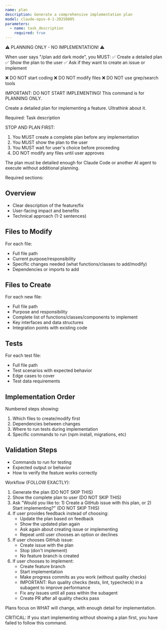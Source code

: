 ```yaml
---
name: plan
description: Generate a comprehensive implementation plan
model: claude-opus-4-1-20250805
parameters:
  - name: task_description
    required: true
---
```


⚠️ PLANNING ONLY - NO IMPLEMENTATION! ⚠️

When user says "/plan add dark mode", you MUST: ✅ Create a detailed plan ✅ Show the plan to the user ✅ Ask if they want to create an issue or implement

❌ DO NOT start coding ❌ DO NOT modify files ❌ DO NOT use grep/search tools

IMPORTANT: DO NOT START IMPLEMENTING! This command is for PLANNING ONLY.

Create a detailed plan for implementing a feature. Ultrathink about it.

Required: Task description

STOP AND PLAN FIRST:

1. You MUST create a complete plan before any implementation
2. You MUST show the plan to the user
3. You MUST wait for user's choice before proceeding
4. DO NOT modify any files until user approves

The plan must be detailed enough for Claude Code or another AI agent to execute without additional planning.

Required sections:

## Overview

- Clear description of the feature/fix
- User-facing impact and benefits
- Technical approach (1-2 sentences)

## Files to Modify

For each file:

- Full file path
- Current purpose/responsibility
- Specific changes needed (what functions/classes to add/modify)
- Dependencies or imports to add

## Files to Create

For each new file:

- Full file path
- Purpose and responsibility
- Complete list of functions/classes/components to implement
- Key interfaces and data structures
- Integration points with existing code

## Tests

For each test file:

- Full file path
- Test scenarios with expected behavior
- Edge cases to cover
- Test data requirements

## Implementation Order

Numbered steps showing:

1. Which files to create/modify first
2. Dependencies between changes
3. Where to run tests during implementation
4. Specific commands to run (npm install, migrations, etc)

## Validation Steps

- Commands to run for testing
- Expected output or behavior
- How to verify the feature works correctly

Workflow (FOLLOW EXACTLY):

1. Generate the plan (DO NOT SKIP THIS)
2. Show the complete plan to user (DO NOT SKIP THIS)
3. Ask "Would you like to: 1) Create a GitHub issue with this plan, or 2) Start implementing?" (DO NOT SKIP THIS)
4. If user provides feedback instead of choosing:
   - Update the plan based on feedback
   - Show the updated plan again
   - Ask again about creating issue or implementing
   - Repeat until user chooses an option or declines
5. If user chooses GitHub issue:
   - Create issue with the plan
   - Stop (don't implement)
   - No feature branch is created
6. If user chooses to implement:
   - Create feature branch
   - Start implementation
   - Make progress commits as you work (without quality checks)
   - IMPORTANT: Run quality checks (tests, lint, typecheck) in a subagent to improve performance
   - Fix any issues until all pass within the subagent
   - Create PR after all quality checks pass

Plans focus on WHAT will change, with enough detail for implementation.

CRITICAL: If you start implementing without showing a plan first, you have failed to follow this command.
